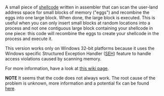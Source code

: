 A small piece of [shellcode](http://skypher.com/wiki/index.php/Hacking/Shellcode) written in assembler that can scan the user-land address space for small blocks of memory ("eggs") and recombine the eggs into one large block. When done, the large block is executed. This is useful when you can only insert small blocks at random locations into a process and not one
contiguous large block containing your shellcode in one piece: this code will recombine the eggs to create your shellcode in the process and execute it.

This version works only on Windows 32-bit platforms because it uses the Windows specific Structured Exception Handler ([SEH](http://skypher.com/wiki/index.php/Hacking/Windows_internals/Process/SEH)) feature to handle access violations caused by scanning memory.

For more information, have a look at [this wiki page](http://skypher.com/wiki/index.php?title=Hacking/Shellcode/Egg_hunt/w32_SEH_omelet_shellcode).

**NOTE** It seems that the code does not always work. The root cause of the problem is unknown, more information and a potential fix can be found [here](http://www.corelan.be:8800/index.php/2010/01/09/exploit-writing-tutorial-part-8-win32-egg-hunting/).